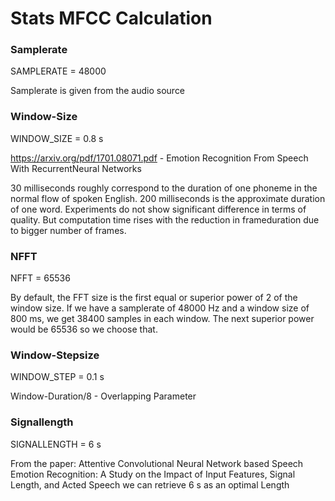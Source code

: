 # Stats MFCC Calculation

### Samplerate
SAMPLERATE = 48000

Samplerate is given from the audio source

### Window-Size
WINDOW_SIZE = 0.8 s

https://arxiv.org/pdf/1701.08071.pdf - Emotion Recognition From Speech With RecurrentNeural Networks

30 milliseconds roughly correspond to the duration of one phoneme in the normal flow of spoken English.
200 milliseconds is the approximate duration of one word.
Experiments do not show significant difference in terms of quality.  But computation time rises with the reduction in frameduration due to bigger number of frames.

### NFFT
NFFT = 65536

By default, the FFT size is the first equal or superior power of 2 of the window size. If we have a samplerate of 48000 Hz and a window size of 800 ms, we get 38400 samples in each window. The next superior power would be 65536 so we choose that.

### Window-Stepsize
WINDOW_STEP = 0.1 s

Window-Duration/8 - Overlapping Parameter

### Signallength
SIGNALLENGTH = 6 s

From the paper: Attentive Convolutional Neural Network based Speech Emotion Recognition:
A Study on the Impact of Input Features, Signal Length, and Acted Speech we can retrieve 6 s as an optimal Length
